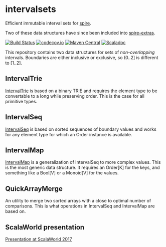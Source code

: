 # intervalsets

Efficient immutable interval sets for [spire](https://github.com/non/spire).

Two of these data structures have since been included into [spire-extras](https://github.com/non/spire/tree/master/extras/src/main/scala/spire/math/extras/interval).

[![Build Status](https://travis-ci.org/rklaehn/intervalset.png)](https://travis-ci.org/rklaehn/intervalset)
[![codecov.io](http://codecov.io/github/rklaehn/intervalset/coverage.svg?branch=master)](http://codecov.io/github/rklaehn/intervalset?branch=master)
[![Maven Central](https://maven-badges.herokuapp.com/maven-central/com.rklaehn/intervalset_2.12/badge.svg)](https://maven-badges.herokuapp.com/maven-central/com.rklaehn/intervalset_2.12)
[![Scaladoc](http://javadoc-badge.appspot.com/com.rklaehn/intervalset_2.12.svg?label=scaladoc)](http://javadoc-badge.appspot.com/com.rklaehn/intervalset_2.12)

This repository contains two data structures for sets of *non-overlapping* intervals. Boundaries are either inclusive or exclusive, so (0..2] is different to [1..2]. 

## IntervalTrie

[IntervalTrie](IntervalTrie.md) is based on a binary TRIE and requires the element type to be convertable to a long while preserving order. This is the case for all primitive types.

## IntervalSeq

[IntervalSeq](IntervalSeq.md) is based on sorted sequences of boundary values and works for any element type for which an Order instance is available.

## IntervalMap

[IntervalMap](IntervalMap.md) is a generalization of IntervalSeq to more complex values. This is the most generic data structure. It requires an Order[K] for the keys, and something like a Bool[V] or a Monoid[V] for the values.

## QuickArrayMerge

An utility to merge two sorted arrays with a close to optimal number of comparisons. This is what operations in IntervalSeq and IntervalMap are based on.

## ScalaWorld presentation

[Presentation at ScalaWorld 2017](https://www.youtube.com/watch?v=Lb07lshL4cw)

